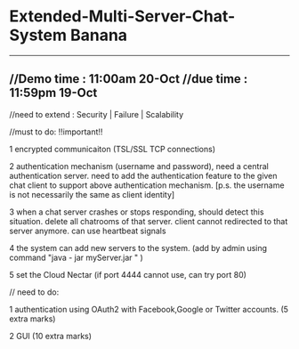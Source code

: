 # Extended-Multi-Server-Chat-System   Banana
------------------------------------------------------
//Demo time : 11:00am 20-Oct
//due time  : 11:59pm 19-Oct
------------------------------------------------------
//need to extend : Security | Failure | Scalability

//must to do: !!important!!

1 encrypted communicaiton (TSL/SSL TCP connections)

2 authentication mechanism (username and password), need a central authentication server.
    need to add the authentication feature to the given chat client to support above authentication mechanism.
    [p.s. the username is not necessarily the same as client identity]
    
3 when a chat server crashes or stops responding, should detect this situation. delete all chatrooms of that server. client cannot redirected to that server anymore.
   can use heartbeat signals

4 the system can add new servers to the system. (add by admin using command "java - jar myServer.jar <any arguments>" ) 

5 set the Cloud Nectar (if port 4444 cannot use, can try port 80)

// need to do:

1 authentication using OAuth2 with Facebook,Google or Twitter accounts. (5 extra marks)

2 GUI (10 extra marks)

